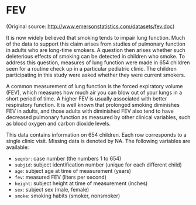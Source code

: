 # FEV

(Original source: http://www.emersonstatistics.com/datasets/fev.doc)

It is now widely believed that smoking tends to impair lung function. Much of the data to support this claim arises from studies of pulmonary function in adults who are long-time smokers. A question then arises whether such deleterious effects of smoking can be detected in children who smoke. To address this question, measures of lung function were made in 654 children seen for a routine check up in a particular pediatric clinic. The children participating in this study were asked whether they were current smokers.

A common measurement of lung function is the forced expiratory volume (FEV), which measures how much air you can blow out of your lungs in a short period of time. A higher FEV is usually associated with better respiratory function. It is well known that prolonged smoking diminishes FEV in adults, and those adults with diminished FEV also tend to have decreased pulmonary function as measured by other clinical variables, such as blood oxygen and carbon dioxide levels.

This data contains information on 654 children. Each row corresponds to a single clinic visit. Missing data is denoted by NA. The following variables are available:

- `seqnbr`: case number (the numbers 1 to 654)
- `subjid`: subject identification number (unique for each different child)
- `age`: subject age at time of measurement (years)
- `fev`: measured FEV (liters per second)
- `height`: subject height at time of measurement (inches)
- `sex`: subject sex (male, female)
- `smoke`: smoking habits (smoker, nonsmoker)



